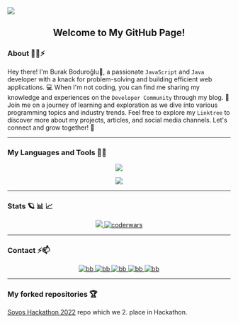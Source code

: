 <img src="https://media.giphy.com/headers/GitHub/w8ZJLtJbmuph.gif"/>

<div align="center"> 
<h2>Welcome to My GitHub Page!</h2>
</div>

### About :technologist:⚡

Hey there! I'm Burak Boduroğlu👋, a passionate `JavaScript` and `Java` developer with a knack for problem-solving and building efficient web applications. 💻 When I'm not coding, you can find me sharing my knowledge and experiences on the `Developer Community` through my blog. 📝 Join me on a journey of learning and exploration as we dive into various programming topics and industry trends. Feel free to explore my `Linktree` to discover more about my projects, articles, and social media channels. Let's connect and grow together! 🚀

<hr>

### My Languages and Tools 🌱🔭
<p align="center">
  <a href="https://skillicons.dev">
    <img src="https://skillicons.dev/icons?i=js,nodejs,express,mongodb,react,vite,materialui,supabase,git,docker,azure,bootstrap,css,html" />
  </a>
</p>

<p align="center">
  <a href="https://skillicons.dev">
    <img src="https://skillicons.dev/icons?i=java,spring,hibernate,maven,mysql,postgres,postman,py,sqlite,md,figma,devto,github,heroku" />
  </a>
</p>

<hr>

### Stats :ringed_planet: :bar_chart: :chart_with_upwards_trend:
<p align="center">
  <a href="https://github.com/anuraghazra/github-readme-stats">
    <img src="https://github-readme-stats.vercel.app/api/top-langs/?username=burakboduroglu&layout=compact&theme=github_dark" />
  </a>
  <a href="https://www.codewars.com/users/burakboduroglu" target="blank">
    <img src="https://www.codewars.com/users/burakboduroglu/badges/small" alt="coderwars"/>
  </a>
</p>
<hr>

### Contact ⚡📫
<p align="center">
    <a href="https://linktr.ee/burakboduroglu" target="blank">
        <img src="https://img.shields.io/badge/linktree-39E09B?style=for-the-badge&logo=linktree&logoColor=white" alt="bb"/>
    </a>
    <a href="https://dev.to/burakboduroglu" target="blank">
        <img src="https://img.shields.io/badge/dev.to-0A0A0A?style=for-the-badge&logo=devdotto&logoColor=white" alt="bb"/>
    </a>
    <a href="https://www.hackerrank.com/burak_boduroglu?hr_r=1" target="blank">
        <img src="https://img.shields.io/badge/-Hackerrank-2EC866?style=for-the-badge&logo=HackerRank&logoColor=white" alt="bb"/>
    </a>
    <a href="https://www.codewars.com/users/burakboduroglu" target="blank">
        <img src="https://img.shields.io/badge/Codewars-B1361E?style=for-the-badge&logo=Codewars&logoColor=white" alt="bb"/>
    </a>
    <a href="https://leetcode.com/BurakBoduroglu/" target="blank">
        <img src="https://img.shields.io/badge/-LeetCode-FFA116?style=for-the-badge&logo=LeetCode&logoColor=black" alt="bb"/>
    </a>
</p>

<hr>

### My forked repositories :trophy:

<a href="https://github.com/burakboduroglu/SovosHackathon2022"> Sovos Hackathon 2022</a> repo which we 2. place in Hackathon.

